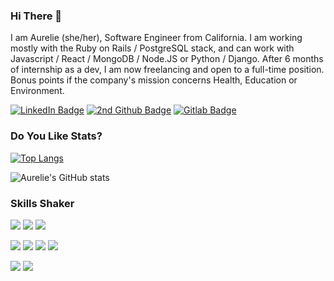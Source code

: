 ### Hi There 👋

I am Aurelie (she/her), Software Engineer from California.
I am working mostly with the Ruby on Rails / PostgreSQL stack, and can work with Javascript / React / MongoDB / Node.JS or Python / Django.
After 6 months of internship as a dev, I am now freelancing and open to a full-time position. Bonus points if the company's mission concerns Health, Education or Environment.

[![LinkedIn Badge](https://img.shields.io/badge/LinkedIn-Profile-informational?style=flat&logo=linkedin&logoColor=white&color=4AB197)](https://www.linkedin.com/in/aurelieverrot)
[![2nd Github Badge](https://img.shields.io/badge/Github-2ndProfile-informational?style=flat&logo=github&logoColor=white&color=4AB197)](https://github.com/aurelie-verrot)
[![Gitlab Badge](https://img.shields.io/badge/Gitlab-Profile-informational?style=flat&logo=gitlab&logoColor=white&color=4AB197)](https://gitlab.com/aurelieverrot)


### Do You Like Stats?

[![Top Langs](https://github-readme-stats.vercel.app/api/top-langs/?username=aurelieverrot&layout=compact&theme=dracula)](https://github.com/aurelieverrot)

![Aurelie's GitHub stats](https://github-readme-stats.vercel.app/api?username=aurelieverrot&show_icons=true&theme=dracula)


### Skills Shaker
![](https://img.shields.io/badge/Code-Ruby_on_Rails-informational?style=flat&logo=Ruby-On-Rails&logoColor=white&color=4AB197)
![](https://img.shields.io/badge/Code-PostgreSQL-informational?style=flat&logo=PostgreSQL&logoColor=white&color=4AB197)
![](https://img.shields.io/badge/Code-RSpec-informational?style=flat&logo=RSpec&logoColor=white&color=4AB197)

![](https://img.shields.io/badge/Code-JavaScript-informational?style=flat&logo=JavaScript&logoColor=white&color=4AB197)
![](https://img.shields.io/badge/Code-React-informational?style=flat&logo=react&logoColor=white&color=4AB197)
![](https://img.shields.io/badge/Code-MongoDB-informational?style=flat&logo=MongoDB&logoColor=white&color=4AB197)
![](https://img.shields.io/badge/Code-NodeJS-informational?style=flat&logo=node-dot-js&logoColor=white&color=4AB197)

![](https://img.shields.io/badge/Code-Python-informational?style=flat&logo=Python&logoColor=white&color=4AB197)
![](https://img.shields.io/badge/Code-Django-informational?style=flat&logo=Django&logoColor=white&color=4AB197)

